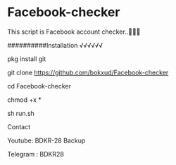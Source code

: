 # Facebook-checker
This script is  Facebook account checker..🖕🖕🖕

##########Installation √√√√√√

pkg install git

git clone https://github.com/bokxud/Facebook-checker

cd Facebook-checker

chmod +x *

sh run.sh





Contact 


Youtube: BDKR-28 Backup

Telegram : BDKR28
